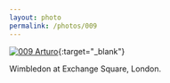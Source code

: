 ```yaml
---
layout: photo
permalink: /photos/009
---
```


[![009 Arturo](https://c1.staticflickr.com/1/420/19124318159_a02c0e2f36_c.jpg)](https://www.flickr.com/photos/131440297@N08/19124318159/){:target="_blank"}

Wimbledon at Exchange Square, London.

